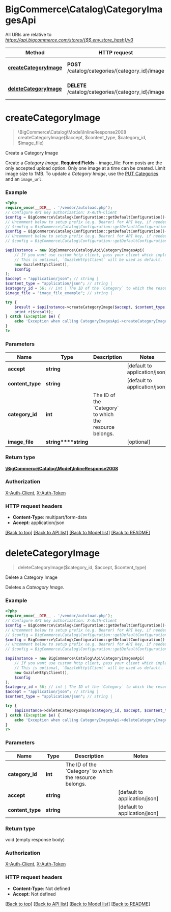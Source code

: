 # BigCommerce\Catalog\CategoryImagesApi

All URIs are relative to *https://api.bigcommerce.com/stores/{$$.env.store_hash}/v3*

Method | HTTP request | Description
------------- | ------------- | -------------
[**createCategoryImage**](CategoryImagesApi.md#createcategoryimage) | **POST** /catalog/categories/{category_id}/image | Create a Category Image
[**deleteCategoryImage**](CategoryImagesApi.md#deletecategoryimage) | **DELETE** /catalog/categories/{category_id}/image | Delete a Category Image

# **createCategoryImage**
> \BigCommerce\Catalog\Model\InlineResponse2008 createCategoryImage($accept, $content_type, $category_id, $image_file)

Create a Category Image

Create a *Category Image*.   **Required Fields** - image_file: Form posts are the only accepted upload option.  Only one image at a time can be created.  Limit image size to 1MB.   To update a *Category Image*, use the [PUT Categories](/api-reference/catalog/catalog-api/category/updatecategory) and an `image_url`.

### Example
```php
<?php
require_once(__DIR__ . '/vendor/autoload.php');
// Configure API key authorization: X-Auth-Client
$config = BigCommerce\Catalog\Configuration::getDefaultConfiguration()->setApiKey('X-Auth-Client', 'YOUR_API_KEY');
// Uncomment below to setup prefix (e.g. Bearer) for API key, if needed
// $config = BigCommerce\Catalog\Configuration::getDefaultConfiguration()->setApiKeyPrefix('X-Auth-Client', 'Bearer');// Configure API key authorization: X-Auth-Token
$config = BigCommerce\Catalog\Configuration::getDefaultConfiguration()->setApiKey('X-Auth-Token', 'YOUR_API_KEY');
// Uncomment below to setup prefix (e.g. Bearer) for API key, if needed
// $config = BigCommerce\Catalog\Configuration::getDefaultConfiguration()->setApiKeyPrefix('X-Auth-Token', 'Bearer');

$apiInstance = new BigCommerce\Catalog\Api\CategoryImagesApi(
    // If you want use custom http client, pass your client which implements `GuzzleHttp\ClientInterface`.
    // This is optional, `GuzzleHttp\Client` will be used as default.
    new GuzzleHttp\Client(),
    $config
);
$accept = "application/json"; // string | 
$content_type = "application/json"; // string | 
$category_id = 56; // int | The ID of the `Category` to which the resource belongs.
$image_file = "image_file_example"; // string | 

try {
    $result = $apiInstance->createCategoryImage($accept, $content_type, $category_id, $image_file);
    print_r($result);
} catch (Exception $e) {
    echo 'Exception when calling CategoryImagesApi->createCategoryImage: ', $e->getMessage(), PHP_EOL;
}
?>
```

### Parameters

Name | Type | Description  | Notes
------------- | ------------- | ------------- | -------------
 **accept** | **string**|  | [default to application/json]
 **content_type** | **string**|  | [default to application/json]
 **category_id** | **int**| The ID of the &#x60;Category&#x60; to which the resource belongs. |
 **image_file** | **string****string**|  | [optional]

### Return type

[**\BigCommerce\Catalog\Model\InlineResponse2008**](../Model/InlineResponse2008.md)

### Authorization

[X-Auth-Client](../../README.md#X-Auth-Client), [X-Auth-Token](../../README.md#X-Auth-Token)

### HTTP request headers

 - **Content-Type**: multipart/form-data
 - **Accept**: application/json

[[Back to top]](#) [[Back to API list]](../../README.md#documentation-for-api-endpoints) [[Back to Model list]](../../README.md#documentation-for-models) [[Back to README]](../../README.md)

# **deleteCategoryImage**
> deleteCategoryImage($category_id, $accept, $content_type)

Delete a Category Image

Deletes a *Cateogory Image*.

### Example
```php
<?php
require_once(__DIR__ . '/vendor/autoload.php');
// Configure API key authorization: X-Auth-Client
$config = BigCommerce\Catalog\Configuration::getDefaultConfiguration()->setApiKey('X-Auth-Client', 'YOUR_API_KEY');
// Uncomment below to setup prefix (e.g. Bearer) for API key, if needed
// $config = BigCommerce\Catalog\Configuration::getDefaultConfiguration()->setApiKeyPrefix('X-Auth-Client', 'Bearer');// Configure API key authorization: X-Auth-Token
$config = BigCommerce\Catalog\Configuration::getDefaultConfiguration()->setApiKey('X-Auth-Token', 'YOUR_API_KEY');
// Uncomment below to setup prefix (e.g. Bearer) for API key, if needed
// $config = BigCommerce\Catalog\Configuration::getDefaultConfiguration()->setApiKeyPrefix('X-Auth-Token', 'Bearer');

$apiInstance = new BigCommerce\Catalog\Api\CategoryImagesApi(
    // If you want use custom http client, pass your client which implements `GuzzleHttp\ClientInterface`.
    // This is optional, `GuzzleHttp\Client` will be used as default.
    new GuzzleHttp\Client(),
    $config
);
$category_id = 56; // int | The ID of the `Category` to which the resource belongs.
$accept = "application/json"; // string | 
$content_type = "application/json"; // string | 

try {
    $apiInstance->deleteCategoryImage($category_id, $accept, $content_type);
} catch (Exception $e) {
    echo 'Exception when calling CategoryImagesApi->deleteCategoryImage: ', $e->getMessage(), PHP_EOL;
}
?>
```

### Parameters

Name | Type | Description  | Notes
------------- | ------------- | ------------- | -------------
 **category_id** | **int**| The ID of the &#x60;Category&#x60; to which the resource belongs. |
 **accept** | **string**|  | [default to application/json]
 **content_type** | **string**|  | [default to application/json]

### Return type

void (empty response body)

### Authorization

[X-Auth-Client](../../README.md#X-Auth-Client), [X-Auth-Token](../../README.md#X-Auth-Token)

### HTTP request headers

 - **Content-Type**: Not defined
 - **Accept**: Not defined

[[Back to top]](#) [[Back to API list]](../../README.md#documentation-for-api-endpoints) [[Back to Model list]](../../README.md#documentation-for-models) [[Back to README]](../../README.md)

